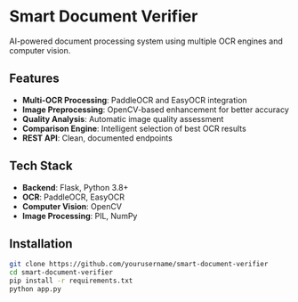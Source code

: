 # Smart Document Verifier

AI-powered document processing system using multiple OCR engines and computer vision.

## Features

- **Multi-OCR Processing**: PaddleOCR and EasyOCR integration
- **Image Preprocessing**: OpenCV-based enhancement for better accuracy
- **Quality Analysis**: Automatic image quality assessment
- **Comparison Engine**: Intelligent selection of best OCR results
- **REST API**: Clean, documented endpoints

## Tech Stack

- **Backend**: Flask, Python 3.8+
- **OCR**: PaddleOCR, EasyOCR
- **Computer Vision**: OpenCV
- **Image Processing**: PIL, NumPy

## Installation

```bash
git clone https://github.com/yourusername/smart-document-verifier
cd smart-document-verifier
pip install -r requirements.txt
python app.py